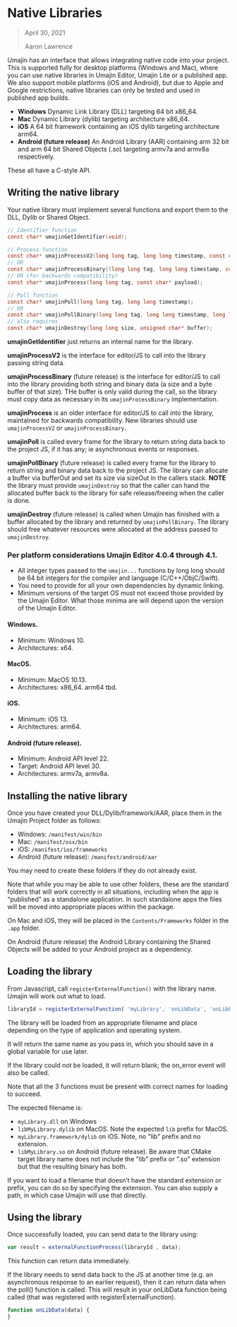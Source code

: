 # Native Libraries
> April 30, 2021
>  
> Aaron Lawrence

Umajin has an interface that allows integrating native code into your project. This is supported fully for desktop platforms (Windows and Mac), where you can use native libraries in Umajin Editor, Umajin Lite or a published app. We also support mobile platforms (iOS and Android), but due to Apple and Google restrictions, native libraries can only be tested and used in published app builds.

- **Windows** Dynamic Link Library (DLL) targeting 64 bit x86_64.
- **Mac** Dynamic Library (dylib) targeting architecture x86_64.
- **iOS** A 64 bit framework containing an iOS dylib targeting architecture arm64.
- **Android (future release)** An Android Library (AAR) containing arm 32 bit and arm 64 bit Shared Objects (.so) targeting armv7a and armv8a respectively.  

These all have a C-style API.

## Writing the native library
Your native library must implement several functions and export them to the DLL, Dylib or Shared Object.

```c
// Identifier function
const char* umajinGetIdentifier(void);

// Process function
const char* umajinProcessV2(long long tag, long long timestamp, const char* payload);
// OR
const char* umajinProcessBinary((long long tag, long long timestamp, const char* payload, long long size, unsigned char* buffer);
// OR (for backwards compatibility)
const char* umajinProcess(long long tag, const char* payload);

// Poll function
const char* umajinPoll(long long tag, long long timestamp);
// OR
const char* umajinPollBinary(long long tag, long long timestamp, long long* sizeOut, unsigned char** bufferOut);
// also requires
const char* umajinDestroy(long long size, unsigned char* buffer);
```

**umajinGetIdentifier** just returns an internal name for the library.

**umajinProcessV2** is the interface for editor/JS to call into the library passing string data.

**umajinProcessBinary** (future release) is the interface for editor/JS to call into the library providing both string and binary data (a size and a byte buffer of that size). THe buffer is only valid during the call, so the library must copy data as necessary in its `umajinProcessBinary` implementation.

**umajinProcess** is an older interface for editor/JS to call into the library, maintained for backwards compatibility. New libraries should use `umajinProcessV2` or `umajinProcessBinary`.

**umajinPoll** is called every frame for the library to return string data back to the project JS, if it has any; ie asynchronous events or responses.

**umajinPollBinary** (future release) is called every frame for the library to return string and binary data back to the project JS. The library can allocate a buffer via bufferOut and set its size via sizeOut in the callers stack. **NOTE** the library must provide `umajinDestroy` so that the caller can hand the allocated buffer back to the library for safe release/freeing when the caller is done.

**umajinDestroy** (future release) is called when Umajin has finished with a buffer allocated by the library and returned by `umajinPollBinary`. The library should free whatever resources were allocated at the address passed to `umajinDestroy`.

### Per platform considerations Umajin Editor 4.0.4 through 4.1.

- All integer types passed to the `umajin...` functions by long long should be 64 bit integers for the compiler and language (C/C++/ObjC/Swift).
- You need to provide for all your own dependencies by dynamic linking.
- Minimum versions of the target OS must not exceed those provided by the Umajin Editor. What those minima are will depend upon the version of the Umajin Editor.

#### Windows.

- Minimum: Windows 10.
- Architectures: x64.

#### MacOS.

- Minimum: MacOS 10.13. 
- Architectures: x86_64. arm64 tbd.

#### iOS.

- Minimum: iOS 13.
- Architectures: arm64.

#### Android (future release).

- Minimum: Android API level 22.
- Target: Android API level 30.
- Architectures: armv7a, armv8a.

## Installing the native library
Once you have created your DLL/Dylib/framework/AAR, place them in the Umajin Project folder as follows:

- Windows: `/manifest/win/bin`
- Mac: `/manifest/osx/bin`
- iOS: `/manifest/ios/frameworks`
- Android (future release): `/manifest/android/aar`

You may need to create these folders if they do not already exist.

Note that while you may be able to use other folders, these are the standard folders that will work correctly in all situations, including when the app is “published” as a standalone application. In such standalone apps the files will be moved into appropriate places within the package. 

On Mac and iOS, they will be placed in the `Contents/Frameworks` folder in the `.app` folder.

On Android (future release) the Android Library containing the Shared Objects will be added to your Android project as a dependency.

## Loading the library
From Javascript, call `registerExternalFunction()` with the library name. Umajin will work out what to load.

```javascript
libraryId = registerExternalFunction( 'myLibrary', 'onLibData', 'onLibError');
```

The library will be loaded from an appropriate filename and place depending on the type of application and operating system.

It will return the same name as you pass in, which you should save in a global variable for use later.

If the library could not be loaded, it will return blank; the on_error event will also be called.

Note that all the 3 functions must be present with correct names for loading to succeed.

The expected filename is:

- `myLibrary.dll` on Windows
- `libMyLibrary.dylib` on MacOS.  Note the expected `lib` prefix for MacOS.
- `myLibrary.framework/dylib` on iOS. Note, no "lib" prefix and no extension.
- `libMyLibrary.so` on Android (future release). Be aware that CMake target library name does not include the "lib" prefix or ".so" extension but that the resulting binary has both.

If you want to load a filename that doesn’t have the standard extension or prefix, you can do so by specifying the extension. You can also supply a path, in which case Umajin will use that directly.
 
## Using the library ##
Once successfully loaded, you can send data to the library using:

```javascript
var result = externalFunctionProcess(libraryId , data);
```
This function can return data immediately.

If the library needs to send data back to the JS at another time (e.g. an asynchronous response to an earlier request), then it can return data when the poll() function is called. This will result in your onLibData function being called (that was registered with registerExternalFunction).

```javascript
function onLibData(data) {
}
```
